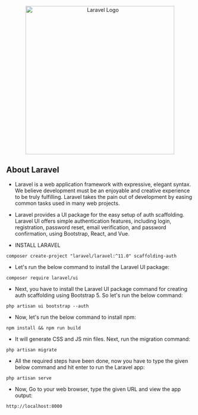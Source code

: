 <p align="center"><a href="https://laravel.com" target="_blank"><img src="https://raw.githubusercontent.com/laravel/art/master/logo-lockup/5%20SVG/2%20CMYK/1%20Full%20Color/laravel-logolockup-cmyk-red.svg" width="400" alt="Laravel Logo"></a></p>

## About Laravel

- Laravel is a web application framework with expressive, elegant syntax. We believe development must be an enjoyable and creative experience to be truly fulfilling. Laravel takes the pain out of development by easing common tasks used in many web projects.
- Laravel provides a UI package for the easy setup of auth scaffolding. Laravel UI offers simple authentication features, including login, registration, password reset, email verification, and password confirmation, using Bootstrap, React, and Vue.

- INSTALL LARAVEL

````
composer create-project "laravel/laravel:^11.0" scaffolding-auth
````
- Let's run the below command to install the Laravel UI package:

````
composer require laravel/ui
````
- Next, you have to install the Laravel UI package command for creating auth scaffolding using Bootstrap 5. So let's run the below command:
````
php artisan ui bootstrap --auth
````
- Now, let's run the below command to install npm:
````
npm install && npm run build
````
- It will generate CSS and JS min files. Next, run the migration command:
````
php artisan migrate
````
- All the required steps have been done, now you have to type the given below command and hit enter to run the Laravel app:
````
php artisan serve
````
- Now, Go to your web browser, type the given URL and view the app output:
````
http://localhost:8000
````


